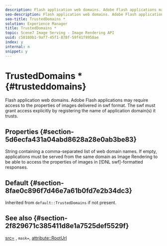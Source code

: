 ```yaml
---
description: Flash application web domains. Adobe Flash applications may require access to the properties of images delivered in swf format. The swf must grant access explicitly by registering the name of application domain(s) it trusts.
seo-description: Flash application web domains. Adobe Flash applications may require access to the properties of images delivered in swf format. The swf must grant access explicitly by registering the name of application domain(s) it trusts.
seo-title: TrustedDomains *
solution: Experience Manager
title: TrustedDomains *
topic: Scene7 Image Serving - Image Rendering API
uuid: c50180b1-9af7-45f1-878f-59f41f9958ae
index: y
internal: n
snippet: y
---
```


# TrustedDomains *{#trusteddomains}

Flash application web domains. Adobe Flash applications may require access to the properties of images delivered in swf format. The swf must grant access explicitly by registering the name of application domain(s) it trusts.

## Properties {#section-5d6ecfa431a04abd8628a28e0ab3be83}

String containing a comma-separated list of web domain names. If empty, applications must be served from the same domain as Image Rendering to be able to access the properties of images in [!DNL swf]-formatted responses.

## Default {#section-8fae0c896f7d46e7a61b0fd7e2b34dc3}

Inherited from `default::TrustedDomains` if not present.

## See also {#section-2f829671c385411d8e1a7525def5529f}

[src=](../../../../../ir-api/http-protocol/image-rendering-api-ref/c-ir-http-protocol-ref/c-ir-http-protocol-command-reference/r-ir-src.md#reference-62c98abad22149d68d405ed6aaff8272) , `mask=`, [attribute::RootUrl](../../../../../ir-api/material-cat/image-rendering-api-ref/c-ir-material-catalog/c-ir-attributes-reference/r-ir-rooturl.md#reference-b8d706a573814802bd6794223cc78402) 

